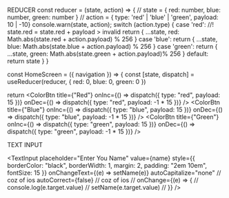 <!--
    TODO: 40. State in Components
    TODO: 41. Screen Boilerplate
    TODO: 42. State in Action
    TODO: 44. App Overview
    TODO: 45. Generating Random Colors
    TODO: 46. Adding Random Colors
    TODO: 47. Showing Colors with a FlatList
    TODO: 48. App Overview
    TODO: 51. Passing Callbacks to Children
    TODO: 53. Validating State Changes
    TODO: 54. Reusable State Updates
    TODO: 55. Introduction to Reducers
    TODO: 56. Creating a Reducer
    TODO: 57. Applying State with a Reducer
    TODO: 59. Community Convention in Reducers
    ! what is use of useState coz after updating variable value then it trigger refresh event in virtual dom
    TODO: 60. Exercise Outline 
    TODO: 61. Exercise Solution 
    TODO: 62. Handling Text Input 
    TODO: 63. Showing a Text Input
    TODO: 64. Two Important Props
    TODO: 65. Weird Things with Text and State
    ! we communicate input using Callbacks function & maintain parent & child relationship 
    TODO: 66. Updating State
    TODO: 67. Exercise Outline
    TODO: 68. Exercise Solution
 -->
REDUCER
const reducer = (state, action) => {
  // state = { red: number, blue: number, green: number }
  // action = { type: 'red' | 'blue' | 'green', payload: 10 | -10}
  console.warn(state, action);
  switch (action.type) {
    case 'red':
      //! state.red = state.red + payload > invalid
      return {
        ...state,
        red: Math.abs(state.red + action.payload) % 256
      }
    case 'blue':
      return {
        ...state,
        blue: Math.abs(state.blue + action.payload) % 256
      }
    case 'green':
      return {
        ...state,
        green: Math.abs(state.green + action.payload)% 256
      }
    default:
      return state
  }
}

const HomeScreen = ({ navigation }) => {
  const [state, dispatch] = useReducer(reducer, { red: 0, blue: 0, green: 0 })

  return <View>
    <ColorBtn title={"Red"} onInc={() => dispatch({ type: "red", payload: 15 })} onDec={() => dispatch({ type: "red", payload: -1 * 15 })} />
    <ColorBtn title={"Blue"} onInc={() => dispatch({ type: "blue", payload: 15 })} onDec={() => dispatch({ type: "blue", payload: -1 * 15 })} />
    <ColorBtn title={"Green"} onInc={() => dispatch({ type: "green", payload: 15 })} onDec={() => dispatch({ type: "green", payload: -1 * 15 })} />


TEXT INPUT 

  <TextInput
    placeholder="Enter You Name"
    value={name}
    style={{ borderColor: "black", borderWidth: 1, margin: 2, padding: "2em 10em", fontSize: 15 }}
    onChangeText={(e) => setName(e)}
    autoCapitalize="none" // coz of ios
    autoCorrect={false} // coz of ios 
  // onChange={(e) => {
  //   console.log(e.target.value)
  //   setName(e.target.value)
  // }} 
  />